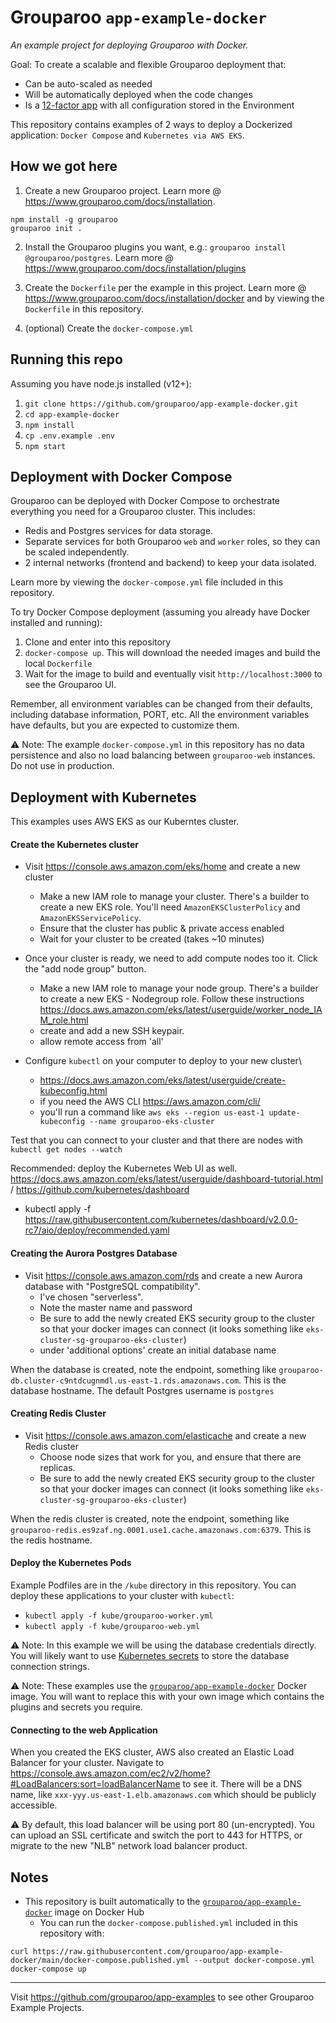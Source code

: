 # Grouparoo `app-example-docker`

_An example project for deploying Grouparoo with Docker._

Goal: To create a scalable and flexible Grouparoo deployment that:

- Can be auto-scaled as needed
- Will be automatically deployed when the code changes
- Is a [12-factor app](https://12factor.net/) with all configuration stored in the Environment

This repository contains examples of 2 ways to deploy a Dockerized application: `Docker Compose` and `Kubernetes via AWS EKS`.

## How we got here

1. Create a new Grouparoo project. Learn more @ https://www.grouparoo.com/docs/installation.

```
npm install -g grouparoo
grouparoo init .
```

2. Install the Grouparoo plugins you want, e.g.: `grouparoo install @grouparoo/postgres`. Learn more @ https://www.grouparoo.com/docs/installation/plugins

3. Create the `Dockerfile` per the example in this project. Learn more @ https://www.grouparoo.com/docs/installation/docker and by viewing the `Dockerfile` in this repository.
4. (optional) Create the `docker-compose.yml`

## Running this repo

Assuming you have node.js installed (v12+):

1. `git clone https://github.com/grouparoo/app-example-docker.git`
2. `cd app-example-docker`
3. `npm install`
4. `cp .env.example .env`
5. `npm start`

## Deployment with Docker Compose

Grouparoo can be deployed with Docker Compose to orchestrate everything you need for a Grouparoo cluster. This includes:

- Redis and Postgres services for data storage.
- Separate services for both Grouparoo `web` and `worker` roles, so they can be scaled independently.
- 2 internal networks (frontend and backend) to keep your data isolated.

Learn more by viewing the `docker-compose.yml` file included in this repository.

To try Docker Compose deployment (assuming you already have Docker installed and running):

1. Clone and enter into this repository
2. `docker-compose up`. This will download the needed images and build the local `Dockerfile`
3. Wait for the image to build and eventually visit `http://localhost:3000` to see the Grouparoo UI.

Remember, all environment variables can be changed from their defaults, including database information, PORT, etc. All the environment variables have defaults, but you are expected to customize them.

⚠️ Note: The example `docker-compose.yml` in this repository has no data persistence and also no load balancing between `grouparoo-web` instances. Do not use in production.

## Deployment with Kubernetes

This examples uses AWS EKS as our Kuberntes cluster.

#### Create the Kubernetes cluster

- Visit https://console.aws.amazon.com/eks/home and create a new cluster

  - Make a new IAM role to manage your cluster. There's a builder to create a new EKS role. You'll need `AmazonEKSClusterPolicy` and `AmazonEKSServicePolicy`.
  - Ensure that the cluster has public & private access enabled
  - Wait for your cluster to be created (takes ~10 minutes)

- Once your cluster is ready, we need to add compute nodes too it. Click the "add node group" button.

  - Make a new IAM role to manage your node group. There's a builder to create a new EKS - Nodegroup role. Follow these instructions https://docs.aws.amazon.com/eks/latest/userguide/worker_node_IAM_role.html
  - create and add a new SSH keypair.
  - allow remote access from 'all'

- Configure `kubectl` on your computer to deploy to your new cluster\

  - https://docs.aws.amazon.com/eks/latest/userguide/create-kubeconfig.html
  - if you need the AWS CLI https://aws.amazon.com/cli/
  - you'll run a command like `aws eks --region us-east-1 update-kubeconfig --name grouparoo-eks-cluster`

Test that you can connect to your cluster and that there are nodes with `kubectl get nodes --watch`

Recommended: deploy the Kubernetes Web UI as well. https://docs.aws.amazon.com/eks/latest/userguide/dashboard-tutorial.html / https://github.com/kubernetes/dashboard

- kubectl apply -f https://raw.githubusercontent.com/kubernetes/dashboard/v2.0.0-rc7/aio/deploy/recommended.yaml

#### Creating the Aurora Postgres Database

- Visit https://console.aws.amazon.com/rds and create a new Aurora database with "PostgreSQL compatibility".
  - I've chosen "serverless".
  - Note the master name and password
  - Be sure to add the newly created EKS security group to the cluster so that your docker images can connect (it looks something like `eks-cluster-sg-grouparoo-eks-cluster`)
  - under 'additional options' create an initial database name

When the database is created, note the endpoint, something like `grouparoo-db.cluster-c9ntdcugnmdl.us-east-1.rds.amazonaws.com`. This is the database hostname.
The default Postgres username is `postgres`

#### Creating Redis Cluster

- Visit https://console.aws.amazon.com/elasticache and create a new Redis cluster
  - Choose node sizes that work for you, and ensure that there are replicas.
  - Be sure to add the newly created EKS security group to the cluster so that your docker images can connect (it looks something like `eks-cluster-sg-grouparoo-eks-cluster`)

When the redis cluster is created, note the endpoint, something like `grouparoo-redis.es9zaf.ng.0001.use1.cache.amazonaws.com:6379`. This is the redis hostname.

#### Deploy the Kubernetes Pods

Example Podfiles are in the `/kube` directory in this repository. You can deploy these applications to your cluster with `kubectl`:

- `kubectl apply -f kube/grouparoo-worker.yml`
- `kubectl apply -f kube/grouparoo-web.yml`

⚠️ Note: In this example we will be using the database credentials directly. You will likely want to use [Kubernetes secrets](https://kubernetes.io/docs/concepts/configuration/secret/) to store the database connection strings.

⚠️ Note: These examples use the [`grouparoo/app-example-docker`](https://github.com/grouparoo/app-example-docker) Docker image. You will want to replace this with your own image which contains the plugins and secrets you require.

#### Connecting to the web Application

When you created the EKS cluster, AWS also created an Elastic Load Balancer for your cluster. Navigate to https://console.aws.amazon.com/ec2/v2/home?#LoadBalancers:sort=loadBalancerName to see it. There will be a DNS name, like `xxx-yyy.us-east-1.elb.amazonaws.com` which should be publicly accessible.

⚠️ By default, this load balancer will be using port 80 (un-encrypted). You can upload an SSL certificate and switch the port to 443 for HTTPS, or migrate to the new "NLB" network load balancer product.

## Notes

- This repository is built automatically to the [`grouparoo/app-example-docker`](https://hub.docker.com/repository/docker/grouparoo/app-example-docker) image on Docker Hub
  - You can run the `docker-compose.published.yml` included in this repository with:

```
curl https://raw.githubusercontent.com/grouparoo/app-example-docker/main/docker-compose.published.yml --output docker-compose.yml
docker-compose up
```

---

Visit https://github.com/grouparoo/app-examples to see other Grouparoo Example Projects.
